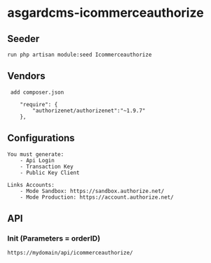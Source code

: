 # asgardcms-icommerceauthorize

## Seeder

    run php artisan module:seed Icommerceauthorize

## Vendors

     add composer.json 

        "require": {
            "authorizenet/authorizenet":"~1.9.7"
        },

## Configurations

    You must generate: 
        - Api Login
        - Transaction Key
        - Public Key Client
    
    Links Accounts:
        - Mode Sandbox: https://sandbox.authorize.net/
        - Mode Production: https://account.authorize.net/

## API

### Init (Parameters = orderID)
    
    https://mydomain/api/icommerceauthorize/

	